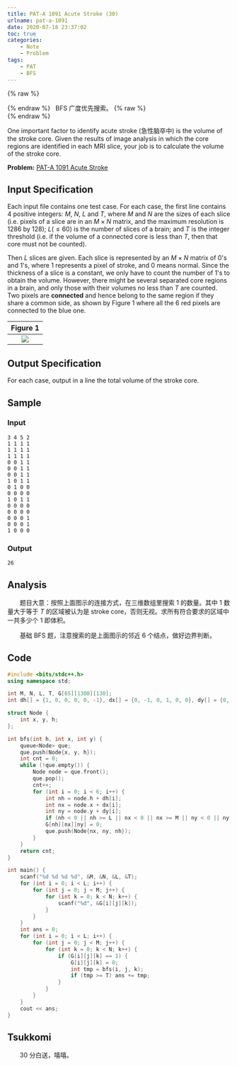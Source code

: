 ```yaml
---
title: PAT-A 1091 Acute Stroke (30)
urlname: pat-a-1091
date: 2020-07-18 23:37:02
toc: true
categories:
    - Note
    - Problem
tags:
    - PAT
    - BFS
---
```


{% raw %}<article class="message is-success"><div class="message-body">{% endraw %}
<span class="icon"><i class="fa fa-check mr-2"></i></span>&nbsp;&nbsp;BFS 广度优先搜索。
{% raw %}</div></article>{% endraw %}

One important factor to identify acute stroke (急性脑卒中) is the volume of the stroke core. Given the results of image analysis in which the core regions are identified in each MRI slice, your job is to calculate the volume of the stroke core.

<!--more-->

**Problem:**&nbsp;[PAT-A 1091 Acute Stroke](https://pintia.cn/problem-sets/994805342720868352/problems/994805375457411072 "PAT-A 1091 Acute Stroke")

## Input Specification

Each input file contains one test case. For each case, the first line contains 4 positive integers: $M$, $N$, $L$ and $T$, where $M$ and $N$ are the sizes of each slice (i.e. pixels of a slice are in an $M×N$ matrix, and the maximum resolution is 1286 by 128); $L(≤60)$ is the number of slices of a brain; and $T$ is the integer threshold (i.e. if the volume of a connected core is less than $T$, then that core must not be counted).

Then $L$ slices are given. Each slice is represented by an $M×N$ matrix of 0's and 1's, where 1 represents a pixel of stroke, and 0 means normal. Since the thickness of a slice is a constant, we only have to count the number of 1's to obtain the volume. However, there might be several separated core regions in a brain, and only those with their volumes no less than $T$ are counted. Two pixels are **connected** and hence belong to the same region if they share a common side, as shown by Figure 1 where all the 6 red pixels are connected to the blue one.

|Figure 1|
|:--:|
|![](https://cdn.jsdelivr.net/gh/kainzhang/kz-img/blog/20/07/15/f85c00cc-62ce-41ff-8dd0-d1c288d87409.jpg)|

## Output Specification

For each case, output in a line the total volume of the stroke core.

## Sample

### Input

```
3 4 5 2
1 1 1 1
1 1 1 1
1 1 1 1
0 0 1 1
0 0 1 1
0 0 1 1
1 0 1 1
0 1 0 0
0 0 0 0
1 0 1 1
0 0 0 0
0 0 0 0
0 0 0 1
0 0 0 1
1 0 0 0
```

### Output

```
26
```

## Analysis

&emsp;&emsp;题目大意：按照上面图示的连接方式，在三维数组里搜索 1 的数量。其中 1 数量大于等于 $T$ 的区域被认为是 stroke core，否则无视。求所有符合要求的区域中一共多少个 1 即体积。

&emsp;&emsp;基础 BFS 题，注意搜索的是上面图示的邻近 6 个结点，做好边界判断。

## Code

``` cpp 
#include <bits/stdc++.h>
using namespace std;

int M, N, L, T, G[65][1300][130];
int dh[] = {1, 0, 0, 0, 0, -1}, dx[] = {0, -1, 0, 1, 0, 0}, dy[] = {0, 0, 1, 0, -1, 0};

struct Node {
    int x, y, h;
};

int bfs(int h, int x, int y) {
    queue<Node> que;
    que.push(Node{x, y, h});
    int cnt = 0;
    while (!que.empty()) {
        Node node = que.front();
        que.pop();
        cnt++;
        for (int i = 0; i < 6; i++) {
            int nh = node.h + dh[i];
            int nx = node.x + dx[i];
            int ny = node.y + dy[i];
            if (nh < 0 || nh >= L || nx < 0 || nx >= M || ny < 0 || ny >= N || G[nh][nx][ny] == 0) continue;
            G[nh][nx][ny] = 0;
            que.push(Node{nx, ny, nh});
        }
    }
    return cnt;
}

int main() {
    scanf("%d %d %d %d", &M, &N, &L, &T);
    for (int i = 0; i < L; i++) {
        for (int j = 0; j < M; j++) {
            for (int k = 0; k < N; k++) {
                scanf("%d", &G[i][j][k]);
            }
        }
    }
    int ans = 0;
    for (int i = 0; i < L; i++) {
        for (int j = 0; j < M; j++) {
            for (int k = 0; k < N; k++) {
                if (G[i][j][k] == 1) {
                    G[i][j][k] = 0;
                    int tmp = bfs(i, j, k);
                    if (tmp >= T) ans += tmp;
                }
            }
        }
    }
    cout << ans;
}
```

## Tsukkomi

&emsp;&emsp;30 分白送，嘻嘻。